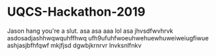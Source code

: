 # UQCS-Hackathon-2019
Jason hang you're a slut.
asa
asa
aaa
lol
asa
jhvsdfwvhrvk
asdosadjashhwqwquhffhwq
ufh9ufuhfwoeuhwehuewhuweiweiugfiwue
ashjasjbfhfqwf
mkjfjsd
dgwbjkrnrvr
lnvksnlfnkv